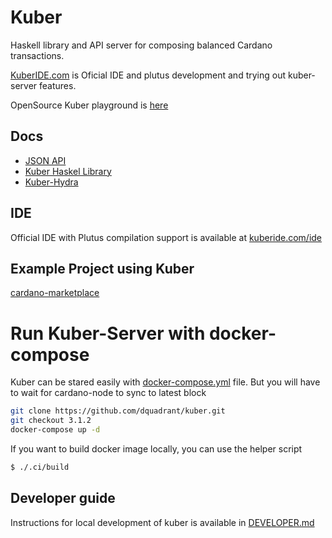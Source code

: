 Kuber
===========

Haskell library and API server for composing balanced Cardano transactions.

[KuberIDE.com](https://kuberide.com) is Oficial IDE and plutus development and trying out kuber-server features.

OpenSource Kuber playground is [here](https://github.com/dquadrant/kuber-playground)



## Docs
 - [JSON API](https://kuberide.com/kuber/docs/intro)
 - [Kuber Haskel Library](https://dquadrant.github.io/kuber/haskell_library/)
 - [Kuber-Hydra](https://dquadrant.github.io/kuber/hydra_docusaurus/)

## IDE
 Official IDE with Plutus compilation support is available at [kuberide.com/ide](https://kuberide.com/kuber/login/?state=\%2fide)

## Example Project using Kuber
[cardano-marketplace](https://github.com/dQuadrant/cardano-marketplace)


# Run Kuber-Server with docker-compose

Kuber can be stared easily with [docker-compose.yml](./docker-compose.yml) file. But you will have to wait for cardano-node to sync to latest block

```bash
git clone https://github.com/dquadrant/kuber.git
git checkout 3.1.2
docker-compose up -d
```


If you want to build docker image locally, you can use the helper script
```bash
$ ./.ci/build
```

## Developer guide
Instructions for local development of kuber is available in [DEVELOPER.md](DEVELOPER.md) 
